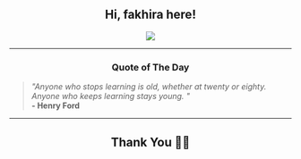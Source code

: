 <h2 align="center"> Hi, fakhira here!</h2>

<p align="center">
<a href="https://github.com/fakhiralkda" alt="github streak"><img src="https://dvst-streak.herokuapp.com/?user=fakhiralkda&theme=tokyonight&fire=DD472C"></a>
</p>

<hr>
<h3 align="center">Quote of The Day</h3>
<p align="center">
<blockquote>
<i>"Anyone who stops learning is old, whether at twenty or eighty. Anyone who keeps learning stays young. "</i>
<br>
<b>- Henry Ford</b>
</blockquote>
</p>


<hr>
<h2 align="center">Thank You 🙏🏼</h2>
